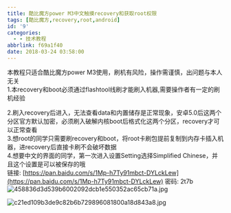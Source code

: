 ```yaml
---
title: 酷比魔方power M3中文触摸recovery和获取root权限
tags: [酷比魔方,recovery,root,android]
id: '9'
categories:
  - - 技术教程
abbrlink: f69a1f40
date: 2018-03-24 03:58:00
---
```


本教程只适合酷比魔方power M3使用，刷机有风险，操作需谨慎，出问题与本人无关  
1.本recovery和boot必须通过flashtool线刷才能刷入机器,需要操作者有一定的刷机经验

2.刷入recovery后进入，无法查看data和内置储存是正常现象，安卓5.0后这两个分区官方默认加密，必须刷入破解内核boot后格式化这两个分区，recovery才可以正常查看  
3.想root的同学只需要刷recovery和boot，将root卡刷包提前复制到内存卡插入机器，进recovery后直接卡刷不会破坏数据  
4.想要中文的界面的同学，第一次进入设置Setting选择Simplified Chinese，并且这个设置是可以被保存的哦  
链接: [https://pan.baidu.com/s/1Mp-h7Ty91mbct-DYLckLew](https://pan.baidu.com/s/1Mp-h7Ty91mbct-DYLckLew) 密码: 2t7b  
![458836d3d539b6002092dcb1e550352ac65cb71a.jpg](http://post.332b.com/usr/uploads/2018/03/1471652536.jpg "458836d3d539b6002092dcb1e550352ac65cb71a.jpg")

![c21ed109b3de9c82b6b729896081800a18d843a8.jpg](http://post.332b.com/usr/uploads/2018/03/2394244304.jpg "c21ed109b3de9c82b6b729896081800a18d843a8.jpg")